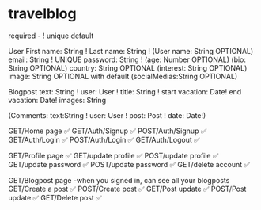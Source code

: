 # travelblog

required - !
unique
default

User
First name: String !
Last name: String !
(User name: String OPTIONAL)
email: String ! UNIQUE
password: String !
(age: Number OPTIONAL)
(bio: String OPTIONAL)
country: String OPTIONAL
(interest: String OPTIONAL)
image: String OPTIONAL with default
(socialMedias:String OPTIONAL)

Blogpost
text: String !
user: User !
title: String !
start vacation: Date!
end vacation: Date!
images: String

(Comments:
text:String !
user: User !
post: Post !
date: Date!)

GET/Home page ✅
GET/Auth/Signup ✅
POST/Auth/Signup ✅
GET/Auth/Login ✅
POST/Auth/Login ✅
GET/Auth/Logout ✅

GET/Profile page ✅
GET/update profile ✅
POST/update profile ✅
GET/update password ✅
POST/update password ✅
GET/delete account ✅

GET/Blogpost page -when you signed in, can see all your blogposts
GET/Create a post ✅
POST/Create post ✅
GET/Post update ✅
POST/Post update ✅
GET/Delete post ✅
